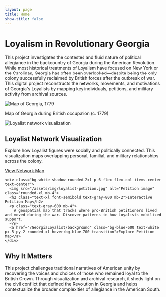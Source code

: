 ```yaml
---
layout: page
title: Home
show-title: false
---
```


<div class="w-full flex flex-col items-center justify-start px-4 py-10 bg-gray-50">
  <div class="max-w-5xl text-center mb-12">
    <h1 class="text-4xl md:text-5xl font-bold text-gray-900 mb-6">Loyalism in Revolutionary Georgia</h1>
    <p class="text-lg text-gray-700 leading-relaxed">
      This project investigates the contested and fluid nature of political allegiance in the backcountry of Georgia during the American Revolution.
      While most historical treatments of Loyalism have focused on New York or the Carolinas, Georgia has often been overlooked—despite being the
      only colony successfully reclaimed by British forces after the outbreak of war. This digital project reconstructs the networks, movements, and
      motivations of Georgia's Loyalists by mapping key individuals, petitions, and military activity from archival sources.
    </p>
  </div>

  <!-- Image block -->
  <div class="w-full max-w-4xl mb-12">
    <img src="/assets/img/georgia-map-1779.jpg" alt="Map of Georgia, 1779" class="rounded-xl shadow-lg mx-auto">
    <p class="text-center text-sm text-gray-500 mt-2">Map of Georgia during British occupation (c. 1779)</p>
  </div>

  <!-- Section with project intro and links -->
  <div class="grid grid-cols-1 md:grid-cols-2 gap-8 max-w-5xl w-full mb-16">
    <div class="bg-white shadow rounded-2xl p-6 flex flex-col items-center text-center">
      <img src="/assets/img/loyalist-network.jpg" alt="Loyalist network visualization" class="rounded-xl mb-4">
      <h2 class="text-xl font-semibold text-gray-800 mb-2">Loyalist Network Visualization</h2>
      <p class="text-gray-600 mb-4">
        Explore how Loyalist figures were socially and politically connected. This visualization maps overlapping personal, familial, and military relationships across the colony.
      </p>
      <a href="/GeorgiaLoyalist/Gloyalists" class="bg-blue-600 text-white px-5 py-2 rounded-xl hover:bg-blue-700 transition">View Network Map</a>
    </div>

    <div class="bg-white shadow rounded-2xl p-6 flex flex-col items-center text-center">
      <img src="/assets/img/loyalist-petition.jpg" alt="Petition image" class="rounded-xl mb-4">
      <h2 class="text-xl font-semibold text-gray-800 mb-2">Interactive Petition Map</h2>
      <p class="text-gray-600 mb-4">
        A geospatial map that tracks where pro-British petitioners lived and moved during the war. Discover patterns in how Loyalists mobilized support.
      </p>
      <a href="/GeorgiaLoyalist/background" class="bg-blue-600 text-white px-5 py-2 rounded-xl hover:bg-blue-700 transition">Explore Petition Map</a>
    </div>
  </div>

  <!-- Concluding paragraph -->
  <div class="max-w-4xl text-center">
    <h2 class="text-2xl font-bold text-gray-900 mb-4">Why It Matters</h2>
    <p class="text-lg text-gray-700 leading-relaxed">
      This project challenges traditional narratives of American unity by recovering the voices and choices of those who remained loyal to the British Crown. 
      Through visualization and archival research, it sheds light on the civil conflict that defined the Revolution in Georgia and helps contextualize 
      the broader complexities of allegiance in the American South.
    </p>
  </div>
</div>
